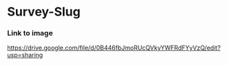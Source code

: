Survey-Slug
===========

### Link to image
https://drive.google.com/file/d/0B446fbJmoRUcQVkyYWFRdFYyVzQ/edit?usp=sharing
